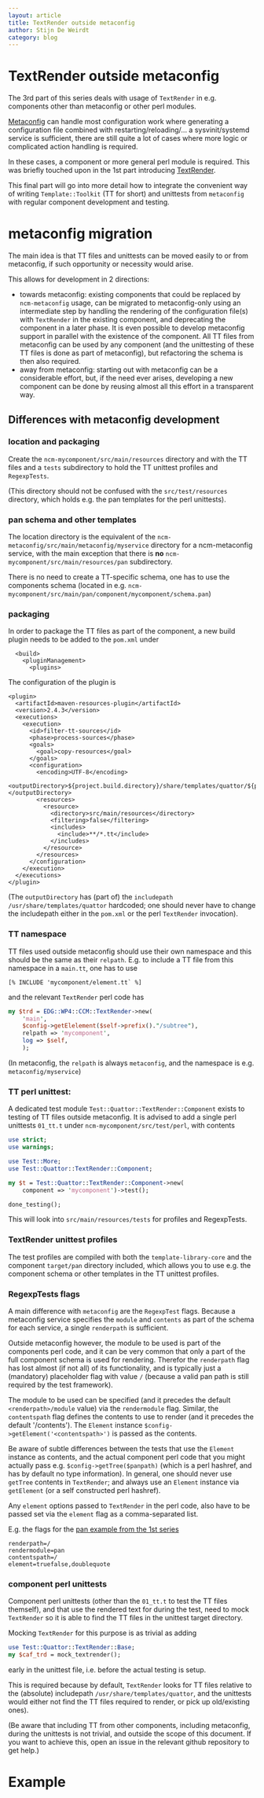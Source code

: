 ```yaml
---
layout: article
title: TextRender outside metaconfig
author: Stijn De Weirdt
category: blog
---
```


# TextRender outside metaconfig

The 3rd part of this series deals with usage of `TextRender` in e.g.
components other than metaconfig or other perl modules.

[Metaconfig][metaconfig_blog] can handle most configuration work where
generating a configuration file combined with restarting/reloading/... a sysvinit/systemd
service is sufficient, there are still quite a lot of cases where more logic
 or complicated action handling is required.

In these cases, a component or more general perl module is required. This was briefly touched upon
in the 1st part introducing [TextRender][textrender_blog].

This final part will go into more detail how to integrate the convenient way of writing `Template::Toolkit`
(TT for short) and unittests from `metaconfig` with regular component development and testing.

[textrender_blog]: http://quattor.github.io/blog/2015/09/20/textrender-basics.html
[metaconfig_blog]: http://quattor.github.io/blog/2015/09/21/textrender-metaconfig.html

# metaconfig migration

The main idea is that TT files and unittests can be moved easily to or from metaconfig,
if such opportunity or necessity would arise.

This allows for development in 2 directions:
* towards metaconfig: existing components that could be replaced by `ncm-metaconfig` usage,
can be migrated to metaconfig-only using an intermediate step by handling the rendering
of the configuration file(s) with `TextRender` in the existing component,
and deprecating the component in a later phase.
It is even possible to develop metaconfig support in parallel with the existence of the
component. All TT files from metaconfig can be used by any component (and the unittesting of these
TT files is done as part of metaconfig),
but refactoring the schema is then also required.
* away from metaconfig: starting out with metaconfig can be a considerable effort,
but, if the need ever arises, developing a new component can be done by reusing almost
all this effort in a transparent way.

## Differences with metaconfig development

### location and packaging
Create the `ncm-mycomponent/src/main/resources` directory and  with the TT files and a `tests`
subdirectory to hold the TT unittest profiles and `RegexpTests`.

(This directory should not be confused with the `src/test/resources` directory, which holds e.g.
the pan templates for the perl unittests).

### pan schema and other templates
The location directory is the equivalent of the `ncm-metaconfig/src/main/metaconfig/myservice`
directory for a ncm-metaconfig service,
with the main exception that there is **no** `ncm-mycomponent/src/main/resources/pan` subdirectory.

There is no need to create a TT-specific schema, one has to use the components schema
(located in e.g. `ncm-mycomponent/src/main/pan/component/mycomponent/schema.pan`)

### packaging
In order to package the TT files as part of the component,
a new build plugin needs to be added to the `pom.xml` under
```
  <build>
    <pluginManagement>
      <plugins>
```
The configuration of the plugin is 
```
<plugin>
  <artifactId>maven-resources-plugin</artifactId>
  <version>2.4.3</version>
  <executions>
    <execution>
      <id>filter-tt-sources</id>
      <phase>process-sources</phase>
      <goals>
        <goal>copy-resources</goal>
      </goals>
      <configuration>
        <encoding>UTF-8</encoding>
        <outputDirectory>${project.build.directory}/share/templates/quattor/${project.artifactId}</outputDirectory>
        <resources>
          <resource>
            <directory>src/main/resources</directory>
            <filtering>false</filtering>
            <includes>
              <include>**/*.tt</include>
            </includes>
          </resource>
        </resources>
      </configuration>
    </execution>
  </executions>
</plugin>
```

(The `outputDirectory` has (part of) the `includepath` `/usr/share/templates/quattor` hardcoded;
one should never have to change the includepath either in the `pom.xml` or the perl `TextRender`
invocation).

### TT namespace

TT files used outside metaconfig should use their own namespace
and this should be the same as their `relpath`.
E.g. to include a TT file from this namespace in a `main.tt`,
one has to use
```
[% INCLUDE 'mycomponent/element.tt` %]
```

and the relevant `TextRender` perl code has
```perl
my $trd = EDG::WP4::CCM::TextRender->new(
    'main',
    $config->getElelement($self->prefix()."/subtree"),
    relpath => 'mycomponent',
    log => $self,
    );
```

(In metaconfig, the `relpath` is always `metaconfig`,
and the namespace is e.g. `metaconfig/myservice`)


### TT perl unittest:
A dedicated test module `Test::Quattor::TextRender::Component` exists to testing of
TT files outside metaconfig. It is advised to add a single perl unittests `01_tt.t`
under `ncm-mycomponent/src/test/perl`, with contents

```perl
use strict;
use warnings;

use Test::More;
use Test::Quattor::TextRender::Component;

my $t = Test::Quattor::TextRender::Component->new(
    component => 'mycomponent')->test();

done_testing();
```

This will look into `src/main/resources/tests` for profiles and RegexpTests.

### TextRender unittest profiles

The test profiles are compiled with both the `template-library-core`
and the component `target/pan` directory included, which allows you
to use e.g. the component schema or other templates in the TT unittest profiles.

### RegexpTests flags

A main difference with `metaconfig` are the `RegexpTest` flags. Because a metaconfig
service specifies the `module` and `contents` as part of the schema for each service,
a single `renderpath` is sufficient.

Outside metaconfig however, the module to be used is part of the components perl
code, and it can be very common that only a part of the full component schema
is used for rendering. Therefor the `renderpath` flag has lost almost
(if not all) of its functionality, and is typically just a (mandatory) placeholder flag
with value `/` (because a valid pan path is still required by the test framework).

The module to be used can be specified (and it precedes the default `<renderpath>/module`
value) via the `rendermodule` flag.
Similar, the `contentspath` flag defines the contents to use to render (and it precedes
the default '<renderpath>/contents').
The `Element` instance `$config->getElement('<contentspath>')`
is passed as the contents.

Be aware of subtle differences between
the tests that use the `Element` instance as contents,
and the actual component perl code that you might actually pass
e.g. `$config->getTree($panpath)` (which is a perl hashref,
and has by default no type information).
In general, one should never use `getTree` contents in `TextRender`;
and always use an `Element` instance via `getElement` (or a
self constructed perl hashref).

Any `element` options passed to `TextRender` in the perl code,
also have to be passed set via the `element` flag as a comma-separated list.

E.g. the flags for the [pan example from the 1st series][textrender_blog_panexample]
```
renderpath=/
rendermodule=pan
contentspath=/
element=truefalse,doublequote
```

[textrender_blog_panexample]: http://quattor.github.io/blog/2015/09/20/textrender-basics.html#pan-format-example

### component perl unittests
Component perl unittests (other than the `01_tt.t` to test the TT files themself),
and that use the rendered text for during the test, need to mock `TextRender`
so it is able to find the TT files in the unittest target directory.

Mocking `TextRender` for this purpose is as trivial as adding 
```perl
use Test::Quattor::TextRender::Base;
my $caf_trd = mock_textrender();
```
early in the unittest file, i.e. before the actual testing is setup.

This is required because by default, `TextRender` looks for
TT files relative to the (absolute) includepath
`/usr/share/templates/quattor`, and the unittests would either not find the TT
files required to render, or pick up old/existing ones).

(Be aware that including TT from other components, including metaconfig,
during the unittests is not trivial, and outside the scope of this document.
If you want to achieve this, open an issue in the relevant github repository
to get help.)

# Example
